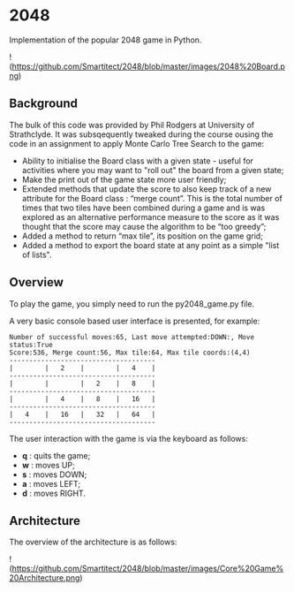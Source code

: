 # 2048
Implementation of the popular 2048 game in Python.

!(https://github.com/Smartitect/2048/blob/master/images/2048%20Board.png)

## Background
The bulk of this code was provided by Phil Rodgers at University of Strathclyde.
It was subsqequently tweaked during the course ousing the code in an assignment to apply Monte Carlo Tree Search to the game:
- Ability to initialise the Board class with a given state - useful for activities where you may want to "roll out" the board from a given state;
-	Make the print out of the game state more user friendly;
-	Extended methods that update the score to also keep track of a new attribute for the Board class : “merge count”.  This is the total number of times that two tiles have been combined during a game and is was explored as an alternative performance measure to the score as it was thought that the score may cause the algorithm to be “too greedy”;
-	Added a method to return “max tile”, its position on the game grid;
- Added a method to export the board state at any point as a simple "list of lists".

## Overview
To play the game, you simply need to run the py2048_game.py file.

A very basic console based user interface is presented, for example:

```
Number of successful moves:65, Last move attempted:DOWN:, Move status:True
Score:536, Merge count:56, Max tile:64, Max tile coords:(4,4)
-------------------------------------
|        |   2    |        |   4    |
-------------------------------------
|        |        |   2    |   8    |
-------------------------------------
|        |   4    |   8    |   16   |
-------------------------------------
|   4    |   16   |   32   |   64   |
-------------------------------------
```

The user interaction with the game is via the keyboard as follows:
- **q** : quits the game;
- **w** : moves UP;
- **s** : moves DOWN;
- **a** : moves LEFT;
- **d** : moves RIGHT.

## Architecture
The overview of the architecture is as follows:

!(https://github.com/Smartitect/2048/blob/master/images/Core%20Game%20Architecture.png)
